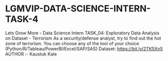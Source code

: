 # LGMVIP-DATA-SCIENCE-INTERN-TASK-4
Lets Grow More - Data Science Intern TASK_04: Exploratory Data Analysis on Dataset - Terrorism 
As a security/defense analyst, try to find out the hot zone of terrorism.
You can choose any of the tool of your choice  
(Python/R/Tableau/PowerBI/Excel/SAP/SAS) 
Dataset: https://bit.ly/2TK5Xn5
AUTHOR :- Kaustuk Kale
